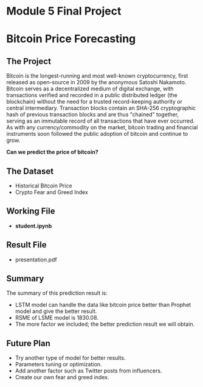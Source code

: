 # Module 5 Final Project

# Bitcoin Price Forecasting

## The Project

Bitcoin is the longest-running and most well-known cryptocurrency, first released as open-source in 2009 by the anonymous Satoshi Nakamoto. Bitcoin serves as a decentralized medium of digital exchange, with transactions verified and recorded in a public distributed ledger (the blockchain) without the need for a trusted record-keeping authority or central intermediary. Transaction blocks contain an SHA-256 cryptographic hash of previous transaction blocks and are thus "chained" together, serving as an immutable record of all transactions that have ever occurred. As with any currency/commodity on the market, bitcoin trading and financial instruments soon followed the public adoption of bitcoin and continue to grow. 

<b>Can we predict the price of bitcoin?</b>


## The Dataset

* Historical Bitcoin Price
* Crypto Fear and Greed Index

## Working File

* <b>student.ipynb</b>

## Result File

* presentation.pdf 

## Summary

The summary of this prediction result is:

* LSTM model can handle the data like bitcoin price better than Prophet model and give the better result.
* RSME of LSME model is 1830.08.
* The more factor we included; the better prediction result we will obtain.

## Future Plan

* Try another type of model for better results.
* Parameters tuning or optimization.
* Add another factor such as Twitter posts from influencers.
* Create our own fear and greed index.
